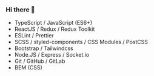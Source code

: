 ### Hi there 👋

- TypeScript / JavaScript (ES6+)
- ReactJS / Redux / Redux Toolkit
- ESLint / Prettier
- SCSS / styled-components / CSS Modules / PostCSS
- Bootstrap / Tailwindcss
- Node.JS / Express / Socket.io
- Git / GitHub / GitLab
- BEM (CSS)
